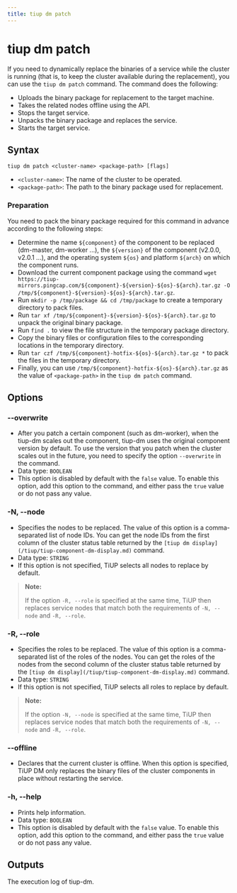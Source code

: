 ```yaml
---
title: tiup dm patch
---
```


# tiup dm patch

If you need to dynamically replace the binaries of a service while the cluster is running (that is, to keep the cluster available during the replacement), you can use the `tiup dm patch` command. The command does the following:

- Uploads the binary package for replacement to the target machine.
- Takes the related nodes offline using the API.
- Stops the target service.
- Unpacks the binary package and replaces the service.
- Starts the target service.

## Syntax

```shell
tiup dm patch <cluster-name> <package-path> [flags]
```

- `<cluster-name>`: The name of the cluster to be operated.
- `<package-path>`: The path to the binary package used for replacement.

### Preparation

You need to pack the binary package required for this command in advance according to the following steps:

- Determine the name `${component}` of the component to be replaced (dm-master, dm-worker ...), the `${version}` of the component (v2.0.0, v2.0.1 ...), and the operating system `${os}` and platform `${arch}` on which the component runs.
- Download the current component package using the command `wget https://tiup-mirrors.pingcap.com/${component}-${version}-${os}-${arch}.tar.gz -O /tmp/${component}-${version}-${os}-${arch}.tar.gz`.
- Run `mkdir -p /tmp/package && cd /tmp/package` to create a temporary directory to pack files.
- Run `tar xf /tmp/${component}-${version}-${os}-${arch}.tar.gz` to unpack the original binary package.
- Run `find .` to view the file structure in the temporary package directory.
- Copy the binary files or configuration files to the corresponding locations in the temporary directory.
- Run `tar czf /tmp/${component}-hotfix-${os}-${arch}.tar.gz *` to pack the files in the temporary directory.
- Finally, you can use `/tmp/${component}-hotfix-${os}-${arch}.tar.gz` as the value of `<package-path>` in the `tiup dm patch` command.

## Options

### --overwrite

- After you patch a certain component (such as dm-worker), when the tiup-dm scales out the component, tiup-dm uses the original component version by default. To use the version that you patch when the cluster scales out in the future, you need to specify the option `--overwrite` in the command.
- Data type: `BOOLEAN`
- This option is disabled by default with the `false` value. To enable this option, add this option to the command, and either pass the `true` value or do not pass any value.

### -N, --node

- Specifies the nodes to be replaced. The value of this option is a comma-separated list of node IDs. You can get the node IDs from the first column of the cluster status table returned by the `[tiup dm display](/tiup/tiup-component-dm-display.md)` command.
- Data type: `STRING`
- If this option is not specified, TiUP selects all nodes to replace by default.

> **Note:**
>
> If the option `-R, --role` is specified at the same time, TiUP then replaces service nodes that match both the requirements of `-N, --node` and `-R, --role`.

### -R, --role

- Specifies the roles to be replaced. The value of this option is a comma-separated list of the roles of the nodes. You can get the roles of the nodes from the second column of the cluster status table returned by the `[tiup dm display](/tiup/tiup-component-dm-display.md)` command.
- Data type: `STRING`
- If this option is not specified, TiUP selects all roles to replace by default.

> **Note:**
>
> If the option `-N, --node` is specified at the same time, TiUP then replaces service nodes that match both the requirements of `-N, --node` and `-R, --role`.

### --offline

- Declares that the current cluster is offline. When this option is specified, TiUP DM only replaces the binary files of the cluster components in place without restarting the service.

### -h, --help

- Prints help information.
- Data type: `BOOLEAN`
- This option is disabled by default with the `false` value. To enable this option, add this option to the command, and either pass the `true` value or do not pass any value.

## Outputs

The execution log of tiup-dm.
